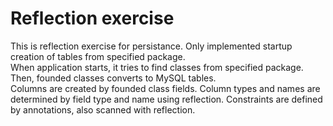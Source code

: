 # Reflection exercise
<p>This is reflection exercise for persistance. Only implemented startup creation of tables from specified package.
<br>When application starts, it tries to find classes from specified package. Then, founded classes converts to MySQL
tables.<br>Columns are created by founded class fields. Column types and names are determined by field type and name
using reflection. Constraints are defined by annotations, also scanned with reflection.

</p>
